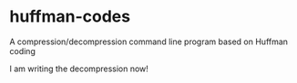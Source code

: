 huffman-codes
=============

A compression/decompression command line program based on Huffman coding

I am writing the decompression now!
